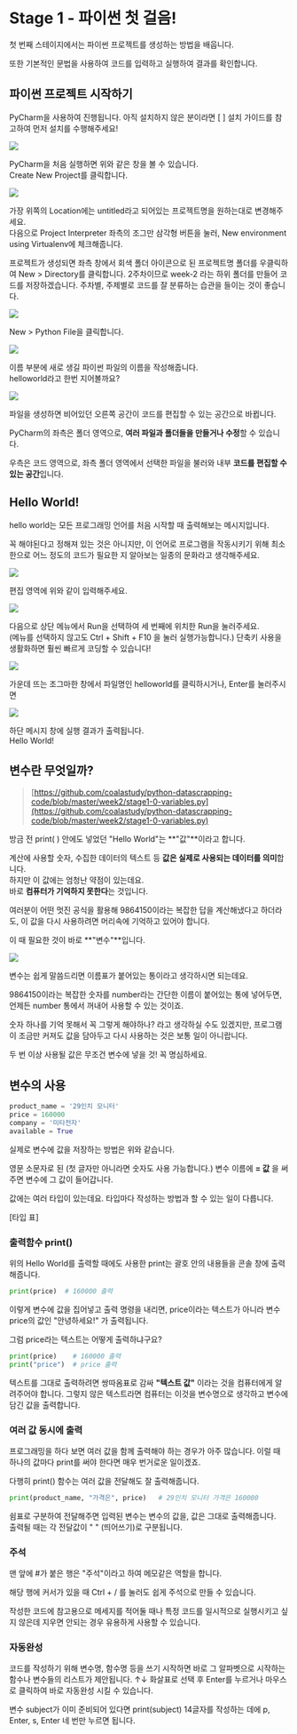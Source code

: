 # Stage 1 - 파이썬 첫 걸음!

첫 번째 스테이지에서는 파이썬 프로젝트를 생성하는 방법을 배웁니다.

또한 기본적인 문법을 사용하여 코드를 입력하고 실행하여 결과를 확인합니다.

## 파이썬 프로젝트 시작하기

PyCharm을 사용하여 진행됩니다. 아직 설치하지 않은 분이라면 \[ \] 설치 가이드를 참고하여 먼저 설치를 수행해주세요!

![](../.gitbook/assets/image%20%2845%29.png)

PyCharm을 처음 실행하면 위와 같은 창을 볼 수 있습니다.  
Create New Project를 클릭합니다.

![](../.gitbook/assets/image%20%2879%29.png)

가장 위쪽의 Location에는 untitled라고 되어있는 프로젝트명을 원하는대로 변경해주세요.  
다음으로 Project Interpreter 좌측의 조그만 삼각형 버튼을 눌러, New environment using Virtualenv에 체크해줍니다.

프로젝트가 생성되면 좌측 창에서 회색 폴더 아이콘으로 된 프로젝트명 폴더를 우클릭하여 New &gt; Directory를 클릭합니다. 2주차이므로 week-2 라는 하위 폴더를 만들어 코드를 저장하겠습니다. 주차별, 주제별로 코드를 잘 분류하는 습관을 들이는 것이 좋습니다.

![](../.gitbook/assets/image%20%28244%29.png)

New &gt; Python File을 클릭합니다.

![](../.gitbook/assets/image%20%2872%29.png)

이름 부분에 새로 생길 파이썬 파일의 이름을 작성해줍니다.  
helloworld라고 한번 지어볼까요?

![](../.gitbook/assets/image%20%28246%29.png)

파일을 생성하면 비어있던 오른쪽 공간이 코드를 편집할 수 있는 공간으로 바뀝니다.

PyCharm의 좌측은 폴더 영역으로, **여러 파일과 폴더들을 만들거나 수정**할 수 있습니다.

우측은 코드 영역으로, 좌측 폴더 영역에서 선택한 파일을 불러와 내부 **코드를 편집할 수 있는 공간**입니다.

## Hello World!

hello world는 모든 프로그래밍 언어를 처음 시작할 때 출력해보는 메시지입니다.

꼭 해야된다고 정해져 있는 것은 아니지만, 이 언어로 프로그램을 작동시키기 위해 최소한으로 어느 정도의 코드가 필요한 지 알아보는 일종의 문화라고 생각해주세요.

![](../.gitbook/assets/image%20%28132%29.png)

편집 영역에 위와 같이 입력해주세요.

![](../.gitbook/assets/image%20%28221%29.png)

다음으로 상단 메뉴에서 Run을 선택하여 세 번째에 위치한 Run을 눌러주세요.  
\(메뉴를 선택하지 않고도 Ctrl + Shift + F10 을 눌러 실행가능합니다.\) 단축키 사용을 생활화하면 훨씬 빠르게 코딩할 수 있습니다!

![](../.gitbook/assets/image%20%28182%29.png)

가운데 뜨는 조그마한 창에서 파일명인 helloworld를 클릭하시거나, Enter를 눌러주시면

![](../.gitbook/assets/image%20%2830%29.png)

하단 메시지 창에 실행 결과가 출력됩니다.  
Hello World!

## 변수란 무엇일까?

> [https://github.com/coalastudy/python-datascrapping-code/blob/master/week2/stage1-0-variables.py](https://github.com/coalastudy/python-datascrapping-code/blob/master/week2/stage1-0-variables.py)

방금 전 print\( \) 안에도 넣었던 "Hello World"는 **"값"**이라고 합니다.

계산에 사용할 숫자, 수집한 데이터의 텍스트 등 **값은 실제로 사용되는 데이터를 의미**합니다.  
하지만 이 값에는 엄청난 약점이 있는데요.  
바로 **컴퓨터가 기억하지 못한다**는 것입니다.

여러분이 어떤 멋진 공식을 활용해 9864150이라는 복잡한 답을 계산해냈다고 하더라도, 이 값을 다시 사용하려면 머리속에 기억하고 있어야 합니다.

이 때 필요한 것이 바로 **"변수"**입니다.

![](../.gitbook/assets/image%20%2831%29.png)

변수는 쉽게 말씀드리면 이름표가 붙어있는 통이라고 생각하시면 되는데요.

9864150이라는 복잡한 숫자를 number라는 간단한 이름이 붙어있는 통에 넣어두면, 언제든 number 통에서 꺼내어 사용할 수 있는 것이죠.

숫자 하나를 기억 못해서 꼭 그렇게 해야하나? 라고 생각하실 수도 있겠지만, 프로그램이 조금만 커져도 값을 담아두고 다시 사용하는 것은 보통 일이 아니랍니다.

두 번 이상 사용될 값은 무조건 변수에 넣을 것! 꼭 명심하세요.

## 변수의 사용

```python
product_name = '29인치 모니터'
price = 160000
company = '미타전자'
available = True
```

실제로 변수에 값을 저장하는 방법은 위와 같습니다.

영문 소문자로 된 \(첫 글자만 아니라면 숫자도 사용 가능합니다.\) 변수 이름에 **= 값** 을 써주면 변수에 그 값이 들어갑니다.

값에는 여러 타입이 있는데요. 타입마다 작성하는 방법과 할 수 있는 일이 다릅니다.

\[타입 표\]

### 출력함수 print\(\)

위의 Hello World를 출력할 때에도 사용한 print는 괄호 안의 내용들을 콘솔 창에 출력해줍니다.

```python
print(price)  # 160000 출력
```

이렇게 변수에 값을 집어넣고 출력 명령을 내리면, price이라는 텍스트가 아니라 변수 price의 값인 "안녕하세요!" 가 출력됩니다.

그럼 price라는 텍스트는 어떻게 출력하냐구요?

```python
print(price)    # 160000 출력
print("price")  # price 출력
```

텍스트를 그대로 출력하려면 쌍따옴표로 감싸 **"텍스트 값"** 이라는 것을 컴퓨터에게 알려주어야 합니다. 그렇지 않은 텍스트라면 컴퓨터는 이것을 변수명으로 생각하고 변수에 담긴 값을 출력합니다.

### 여러 값 동시에 출력

프로그래밍을 하다 보면 여러 값을 함께 출력해야 하는 경우가 아주 많습니다. 이럴 때 하나의 값마다 print를 써야 한다면 매우 번거로운 일이겠죠.

다행히 print\(\) 함수는 여러 값을 전달해도 잘 출력해줍니다.

```python
print(product_name, "가격은", price)   # 29인치 모니터 가격은 160000
```

쉼표로 구분하여 전달해주면 입력된 변수는 변수의 값을, 값은 그대로 출력해줍니다.  
출력될 때는 각 전달값이 " " \(띄어쓰기\)로 구분됩니다.

### 주석

맨 앞에 \#가 붙은 행은 "주석"이라고 하여 메모같은 역할을 합니다.

해당 행에 커서가 있을 때 Ctrl + / 를 눌러도 쉽게 주석으로 만들 수 있습니다.

작성한 코드에 참고용으로 메세지를 적어둘 때나 특정 코드를 일시적으로 실행시키고 싶지 않은데 지우면 안되는 경우 유용하게 사용할 수 있습니다.

### 자동완성

코드를 작성하기 위해 변수명, 함수명 등을 쓰기 시작하면 바로 그 알파벳으로 시작하는 함수나 변수들의 리스트가 제안됩니다. ↑↓ 화살표로 선택 후 Enter를 누르거나 마우스로 클릭하여 바로 자동완성 시킬 수 있습니다.

변수 subject가 이미 준비되어 있다면 print\(subject\) 14글자를 작성하는 데에 p, Enter, s, Enter 네 번만 누르면 됩니다.

